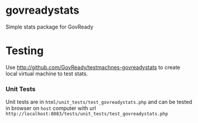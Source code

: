 govreadystats
=============

Simple stats package for GovReady

# Testing
Use http://github.com/GovReady/testmachnes-govreadystats to create local virtual machine to test stats.

### Unit Tests
Unit tests are in `html/unit_tests/test_govreadystats.php` and can be tested in browser on `host` computer with url `http://localhost:8083/tests/unit_tests/test_govreadystats.php`





